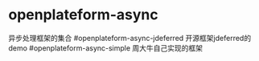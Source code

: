 # openplateform-async
异步处理框架的集合
#openplateform-async-jdeferred
开源框架jdeferred的demo
#openplateform-async-simple
周大牛自己实现的框架
